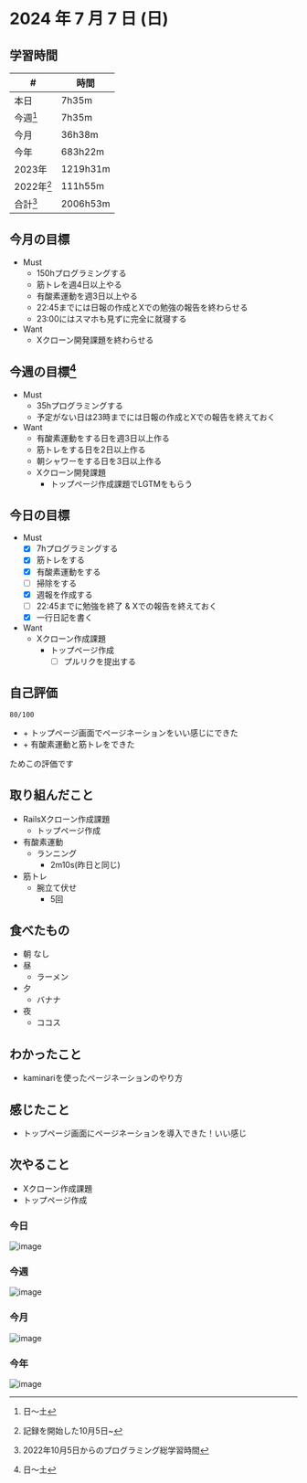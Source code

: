 # 2024 年 7 月 7 日 (日)

## 学習時間
| #          | 時間     |
| ---------- | -------- |
| 本日       | 7h35m    |
| 今週[^1]   | 7h35m   |
| 今月       | 36h38m   |
| 今年       | 683h22m  |
| 2023年     | 1219h31m |
| 2022年[^2] | 111h55m  |
| 合計[^3]   | 2006h53m |

## 今月の目標
- Must
  - 150hプログラミングする
  - 筋トレを週4日以上やる
  - 有酸素運動を週3日以上やる
  - 22:45までには日報の作成とXでの勉強の報告を終わらせる
  - 23:00にはスマホも見ずに完全に就寝する
- Want
  - Xクローン開発課題を終わらせる

## 今週の目標[^1]
- Must
  - 35hプログラミングする
  - 予定がない日は23時までには日報の作成とXでの報告を終えておく
- Want
  - 有酸素運動をする日を週3日以上作る
  - 筋トレをする日を2日以上作る
  - 朝シャワーをする日を3日以上作る
  - Xクローン開発課題
    - トップページ作成課題でLGTMをもらう

## 今日の目標
- Must
  - [x] 7hプログラミングする
  - [x] 筋トレをする
  - [x] 有酸素運動をする
  - [ ] 掃除をする
  - [x] 週報を作成する
  - [ ] 22:45までに勉強を終了 & Xでの報告を終えておく
  - [x] 一行日記を書く
- Want
  - Xクローン作成課題
    - トップページ作成
      - [ ] プルリクを提出する

## 自己評価
```
80/100
```
- \+ トップページ画面でページネーションをいい感じにできた
- \+ 有酸素運動と筋トレをできた

ためこの評価です

## 取り組んだこと
- RailsXクローン作成課題
  - トップページ作成
- 有酸素運動
  - ランニング
    - 2m10s(昨日と同じ)
- 筋トレ
  - 腕立て伏せ
    - 5回

## 食べたもの
- 朝
なし
- 昼
  - ラーメン
- 夕
  - バナナ  
- 夜
  - ココス

## わかったこと
- kaminariを使ったページネーションのやり方

## 感じたこと
- トップページ画面にページネーションを導入できた！いい感じ

## 次やること
- Xクローン作成課題
 - トップページ作成

### 今日
![image](https://github.com/nil-ramuda/daily_report/assets/94735931/cda84da4-7a16-4aaa-8af4-5e06058f49d5)

### 今週
![image](https://github.com/nil-ramuda/daily_report/assets/94735931/a0f5c5fc-c421-4d4e-8183-8d4cc7f87ff9)

### 今月
![image](https://github.com/nil-ramuda/daily_report/assets/94735931/a89a3bae-5c4f-451c-b944-11399ce54f3c)

### 今年
![image](https://github.com/nil-ramuda/daily_report/assets/94735931/06113f2a-07bf-4670-a843-212353194cc4)

[^1]: 日〜土
[^2]: 記録を開始した10月5日~
[^3]: 2022年10月5日からのプログラミング総学習時間
